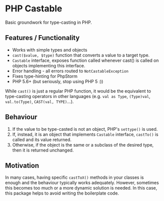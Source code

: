 # PHP Castable

Basic groundwork for type-casting in PHP.

## Features / Functionality

- Works with simple types and objects
- `cast($value, $type)` function that converts a value to a target type.
- `Castable` interface, exposes function called whenever cast() is called on objects implementing this interface.
- Error handling - all errors routed to `NotCastableException`
- Fixes type-hinting for PhpStorm
- PHP 5.6+ (but seriously, stop using PHP 5 :))

While `cast()` is just a regular PHP function, it would be the equivalent to type-casting operators in other languages (e.g. `val as Type`, `(Type)val`, `val.to(Type)`, `CAST(val, TYPE)`...).

## Behaviour

1. If the value to be type-casted is not an object, PHP's `settype()` is used.
2. If, instead, it is an object that implements `Castable` interface, `castTo()` is called and its value returned.
3. Otherwise, if the object is the same or a subclass of the desired type, then it is returned unchanged.

## Motivation

In many cases, having specific `castToX()` methods in your classes is enough and the behaviour typically works adequately.
However, sometimes this becomes too much or a more dynamic solution is needed. In this case, this package helps to avoid writing the boilerplate code.
